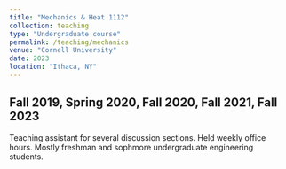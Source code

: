 ```yaml
---
title: "Mechanics & Heat 1112"
collection: teaching
type: "Undergraduate course"
permalink: /teaching/mechanics
venue: "Cornell University"
date: 2023
location: "Ithaca, NY"
---
```

## Fall 2019, Spring 2020, Fall 2020, Fall 2021, Fall 2023
Teaching assistant for several discussion sections. Held weekly office hours. Mostly freshman and sophmore undergraduate engineering students.
